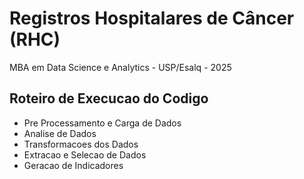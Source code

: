 # Registros Hospitalares de Câncer (RHC)


MBA em Data Science e Analytics - USP/Esalq - 2025

## Roteiro de Execucao do Codigo
  - Pre Processamento e Carga de Dados
  - Analise de Dados
  - Transformacoes dos Dados
  - Extracao e Selecao de Dados
  - Geracao de Indicadores

